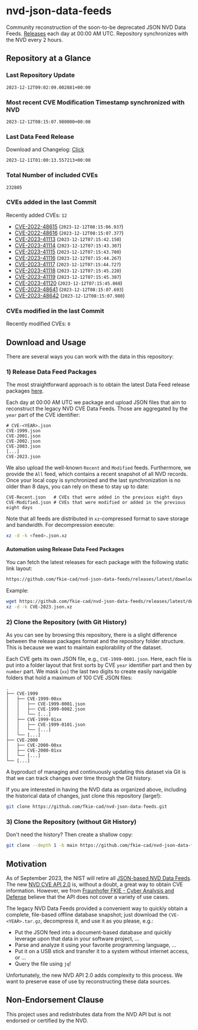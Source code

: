 # nvd-json-data-feeds

Community reconstruction of the soon-to-be deprecated JSON NVD Data Feeds. 
[Releases](https://github.com/fkie-cad/nvd-json-data-feeds/releases/latest) each day at 00:00 AM UTC.
Repository synchronizes with the NVD every 2 hours.

## Repository at a Glance

### Last Repository Update

```plain
2023-12-12T09:02:09.002881+00:00
```

### Most recent CVE Modification Timestamp synchronized with NVD

```plain
2023-12-12T08:15:07.980000+00:00
```

### Last Data Feed Release

Download and Changelog: [Click](https://github.com/fkie-cad/nvd-json-data-feeds/releases/latest)

```plain
2023-12-11T01:00:13.557213+00:00
```

### Total Number of included CVEs

```plain
232805
```

### CVEs added in the last Commit

Recently added CVEs: `12`

* [CVE-2022-48615](CVE-2022/CVE-2022-486xx/CVE-2022-48615.json) (`2023-12-12T08:15:06.937`)
* [CVE-2022-48616](CVE-2022/CVE-2022-486xx/CVE-2022-48616.json) (`2023-12-12T08:15:07.377`)
* [CVE-2023-41113](CVE-2023/CVE-2023-411xx/CVE-2023-41113.json) (`2023-12-12T07:15:42.150`)
* [CVE-2023-41114](CVE-2023/CVE-2023-411xx/CVE-2023-41114.json) (`2023-12-12T07:15:43.307`)
* [CVE-2023-41115](CVE-2023/CVE-2023-411xx/CVE-2023-41115.json) (`2023-12-12T07:15:43.780`)
* [CVE-2023-41116](CVE-2023/CVE-2023-411xx/CVE-2023-41116.json) (`2023-12-12T07:15:44.267`)
* [CVE-2023-41117](CVE-2023/CVE-2023-411xx/CVE-2023-41117.json) (`2023-12-12T07:15:44.727`)
* [CVE-2023-41118](CVE-2023/CVE-2023-411xx/CVE-2023-41118.json) (`2023-12-12T07:15:45.220`)
* [CVE-2023-41119](CVE-2023/CVE-2023-411xx/CVE-2023-41119.json) (`2023-12-12T07:15:45.387`)
* [CVE-2023-41120](CVE-2023/CVE-2023-411xx/CVE-2023-41120.json) (`2023-12-12T07:15:45.860`)
* [CVE-2023-48641](CVE-2023/CVE-2023-486xx/CVE-2023-48641.json) (`2023-12-12T08:15:07.693`)
* [CVE-2023-48642](CVE-2023/CVE-2023-486xx/CVE-2023-48642.json) (`2023-12-12T08:15:07.980`)


### CVEs modified in the last Commit

Recently modified CVEs: `0`



## Download and Usage

There are several ways you can work with the data in this repository:

### 1) Release Data Feed Packages

The most straightforward approach is to obtain the latest Data Feed release packages [here](https://github.com/fkie-cad/nvd-json-data-feeds/releases/latest).

Each day at 00:00 AM UTC we package and upload JSON files that aim to reconstruct the legacy NVD CVE Data Feeds.
Those are aggregated by the `year` part of the CVE identifier:

```
# CVE-<YEAR>.json
CVE-1999.json
CVE-2001.json
CVE-2002.json
CVE-2003.json
[...]
CVE-2023.json
```

We also upload the well-known `Recent` and `Modified` feeds.
Furthermore, we provide the `All` feed, which contains a recent snapshot of all NVD records.
Once your local copy is synchronized and the last synchronization is no older than 8 days, you can rely on these to stay up to date:

```plain
CVE-Recent.json   # CVEs that were added in the previous eight days
CVE-Modified.json # CVEs that were modified or added in the previous eight days
```

Note that all feeds are distributed in `xz`-compressed format to save storage and bandwidth.
For decompression execute:

```sh
xz -d -k <feed>.json.xz
```


#### Automation using Release Data Feed Packages

You can fetch the latest releases for each package with the following static link layout:

```sh
https://github.com/fkie-cad/nvd-json-data-feeds/releases/latest/download/CVE-<YEAR>.json.xz
```

Example:

```sh
wget https://github.com/fkie-cad/nvd-json-data-feeds/releases/latest/download/CVE-2023.json.xz
xz -d -k CVE-2023.json.xz
```

### 2) Clone the Repository (with Git History)

As you can see by browsing this repository, there is a slight difference between the release packages format and the repository folder structure.
This is because we want to maintain explorability of the dataset.

Each CVE gets its own JSON file, e.g., `CVE-1999-0001.json`.
Here, each file is put into a folder layout that first sorts by CVE `year` identifier part and then by `number` part.
We mask (`xx`) the last two digits to create easily navigable folders that hold a maximum of 100 CVE JSON files:

```plain
.
├── CVE-1999
│   ├── CVE-1999-00xx
│   │   ├── CVE-1999-0001.json
│   │   ├── CVE-1999-0002.json
│   │   └── [...]
│   ├── CVE-1999-01xx
│   │   ├── CVE-1999-0101.json
│   │   └── [...]
│   └── [...]
├── CVE-2000
│   ├── CVE-2000-00xx
│   ├── CVE-2000-01xx
│   └── [...]
└── [...]
```

A byproduct of managing and continuously updating this dataset via Git is that we can track changes over time through the Git history.

If you are interested in having the NVD data as organized above, including the historical data of changes, just clone this repository (large!):

```sh
git clone https://github.com/fkie-cad/nvd-json-data-feeds.git
```

### 3) Clone the Repository (without Git History)

Don't need the history? Then create a shallow copy:

```sh
git clone --depth 1 -b main https://github.com/fkie-cad/nvd-json-data-feeds.git
```

## Motivation

As of September 2023, the NIST will retire all [JSON-based NVD Data Feeds](https://nvd.nist.gov/vuln/data-feeds#divRetirementBanner-1).
The new [NVD CVE API 2.0](https://nvd.nist.gov/developers/vulnerabilities) is, without a doubt, a great way to obtain CVE information.
However, we from [Fraunhofer FKIE - Cyber Analysis and Defense](https://www.fkie.fraunhofer.de/en/departments/cad.html) believe that the API does not cover a variety of use cases.

The legacy NVD Data Feeds provided a convenient way to quickly obtain a complete, file-based offline database snapshot; just download the `CVE-<YEAR>.tar.gz`, decompress it, and use it as you please, e.g.:

* Put the JSON feed into a document-based database and quickly leverage upon that data in your software project, ...
* Parse and analyze it using your favorite programming language, ...
* Put it on a USB stick and transfer it to a system without internet access, or ...
* Query the file using `jq`!

Unfortunately, the new NVD API 2.0 adds complexity to this process.
We want to preserve ease of use by reconstructing these data sources.

## Non-Endorsement Clause

This project uses and redistributes data from the NVD API but is not endorsed or certified by the NVD.